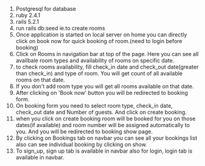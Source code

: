 1. Postgresql for database
2. ruby 2.4.1
3. rails 5.2.1
4. run rails db:seed ie.to create rooms
5. Once application is started on local server on home you can directly click on book now for quick  booking of room.(need to login before booking)
6. Click on Rooms in navigation bar at top of the page. Here you can see all availbale room types and availability of rooms on specific date.
7. to check rooms availability, fill check_in date and check_out date(greater than check_in) and type of room.
  You will get count of all available rooms on that date.
8. If you don't add room type you will get all rooms available on that date.
9. After clicking on 'Book now'  button you will be redirected to booking form.
10. On booking form you need to select room type, check_in date, check_out date and Number of guests. And click on create booking.
11. when you click on create booking room will be booked for you on those dates(if available) and room number will be assigned automatically to you. And you will be redirected to booking show page.
12. By clicking on Bookings tab on navbar you can see all your bookings list also can see individual booking by clicking on show.
13. To sign_up, sign up tab is available in navbar also for login, login tab is available in navbar.

